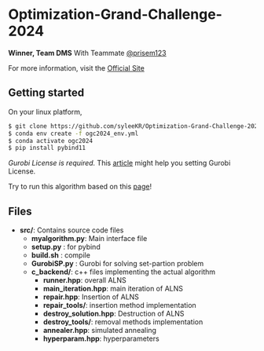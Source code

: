 # Optimization-Grand-Challenge-2024

**Winner, Team DMS**
With Teammate [@prisem123](https://github.com/prisem123)

For more information, visit the [Official Site](https://optichallenge.com)


## Getting started

On your linux platform,
```bash
$ git clone https://github.com/syleeKR/Optimization-Grand-Challenge-2024
$ conda env create -f ogc2024_env.yml    
$ conda activate ogc2024    
$ pip install pybind11  
```

*Gurobi License is required.*
This [article](https://support.gurobi.com/hc/en-us/articles/360013417211-Where-do-I-place-the-Gurobi-license-file-gurobi-lic) might help you setting Gurobi License.



Try to run this algorithm based on this [page](https://optichallenge.notion.site/12056e3a2f9280d8bd36f6105b07d664)!



## Files

- **src/**: Contains source code files
  - **myalgorithm.py**: Main interface file
  - **setup.py** : for pybind
  - **build.sh** : compile 
  - **GurobiSP.py** : Gurobi for solving set-partion problem
  - **c_backend/**: c++ files implementing the actual algorithm
    - **runner.hpp**: overall ALNS 
    - **main_iteration.hpp**: main iteration of ALNS
    - **repair.hpp**: Insertion of ALNS
    - **repair_tools/**: insertion method implementation 
    - **destroy_solution.hpp**: Destruction of ALNS
    - **destroy_tools/**: removal methods implementation 
    - **annealer.hpp**: simulated annealing
    - **hyperparam.hpp**: hyperparameters

